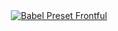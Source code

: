 <div align="center">
  <a href="https://github.com/frontful/babel-preset-frontful">
    <img heigth="75" src="http://www.frontful.com/assets/packages/babel-preset.png" alt="Babel Preset Frontful" />
  </a>
</div>
